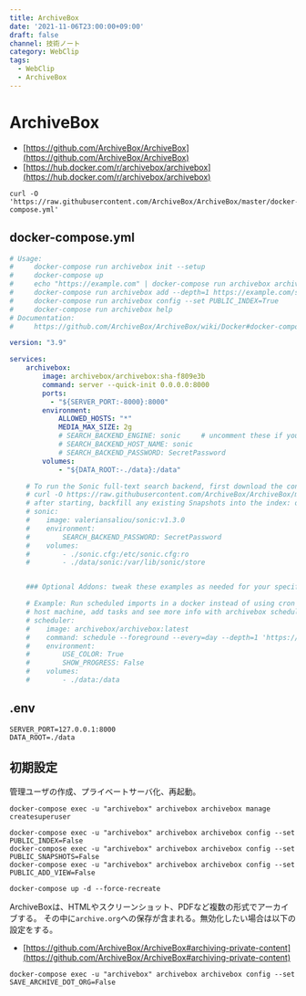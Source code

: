 ```yaml
---
title: ArchiveBox
date: '2021-11-06T23:00:00+09:00'
draft: false
channel: 技術ノート
category: WebClip
tags:
  - WebClip
  - ArchiveBox
---
```

# ArchiveBox

- [https://github.com/ArchiveBox/ArchiveBox](https://github.com/ArchiveBox/ArchiveBox)
- [https://hub.docker.com/r/archivebox/archivebox](https://hub.docker.com/r/archivebox/archivebox)

```shell
curl -O 'https://raw.githubusercontent.com/ArchiveBox/ArchiveBox/master/docker-compose.yml'
```

## docker-compose.yml

```yaml
# Usage:
#     docker-compose run archivebox init --setup
#     docker-compose up
#     echo "https://example.com" | docker-compose run archivebox archivebox add
#     docker-compose run archivebox add --depth=1 https://example.com/some/feed.rss
#     docker-compose run archivebox config --set PUBLIC_INDEX=True
#     docker-compose run archivebox help
# Documentation:
#     https://github.com/ArchiveBox/ArchiveBox/wiki/Docker#docker-compose

version: "3.9"

services:
    archivebox:
        image: archivebox/archivebox:sha-f809e3b
        command: server --quick-init 0.0.0.0:8000
        ports:
          - "${SERVER_PORT:-8000}:8000"
        environment:
            ALLOWED_HOSTS: "*"
            MEDIA_MAX_SIZE: 2g
            # SEARCH_BACKEND_ENGINE: sonic     # uncomment these if you enable sonic below
            # SEARCH_BACKEND_HOST_NAME: sonic
            # SEARCH_BACKEND_PASSWORD: SecretPassword
        volumes:
            - "${DATA_ROOT:-./data}:/data"

    # To run the Sonic full-text search backend, first download the config file to sonic.cfg
    # curl -O https://raw.githubusercontent.com/ArchiveBox/ArchiveBox/master/etc/sonic.cfg
    # after starting, backfill any existing Snapshots into the index: docker-compose run archivebox update --index-only
    # sonic:
    #    image: valeriansaliou/sonic:v1.3.0
    #    environment:
    #        SEARCH_BACKEND_PASSWORD: SecretPassword
    #    volumes:
    #        - ./sonic.cfg:/etc/sonic.cfg:ro
    #        - ./data/sonic:/var/lib/sonic/store


    ### Optional Addons: tweak these examples as needed for your specific use case

    # Example: Run scheduled imports in a docker instead of using cron on the
    # host machine, add tasks and see more info with archivebox schedule --help
    # scheduler:
    #    image: archivebox/archivebox:latest
    #    command: schedule --foreground --every=day --depth=1 'https://getpocket.com/users/USERNAME/feed/all'
    #    environment:
    #        USE_COLOR: True
    #        SHOW_PROGRESS: False
    #    volumes:
    #        - ./data:/data
```

## .env

```env
SERVER_PORT=127.0.0.1:8000
DATA_ROOT=./data
```

## 初期設定

管理ユーザの作成、プライベートサーバ化、再起動。

```shell
docker-compose exec -u "archivebox" archivebox archivebox manage createsuperuser

docker-compose exec -u "archivebox" archivebox archivebox config --set PUBLIC_INDEX=False
docker-compose exec -u "archivebox" archivebox archivebox config --set PUBLIC_SNAPSHOTS=False
docker-compose exec -u "archivebox" archivebox archivebox config --set PUBLIC_ADD_VIEW=False

docker-compose up -d --force-recreate
```

ArchiveBoxは、HTMLやスクリーンショット、PDFなど複数の形式でアーカイブする。
その中に`archive.org`への保存が含まれる。無効化したい場合は以下の設定をする。

- [https://github.com/ArchiveBox/ArchiveBox#archiving-private-content](https://github.com/ArchiveBox/ArchiveBox#archiving-private-content)

```shell
docker-compose exec -u "archivebox" archivebox archivebox config --set SAVE_ARCHIVE_DOT_ORG=False
```
